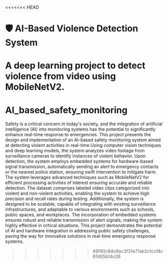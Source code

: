 <<<<<<< HEAD
# 🛡️ AI-Based Violence Detection System

A deep learning project to detect violence from video using MobileNetV2.
=======
# AI_based_safety_monitoring
Safety is a critical concern in today's society, and the integration of artificial intelligence (AI) into  monitoring systems has the potential to significantly enhance real-time response to emergencies.  This project presents the design and implementation of an AI-based safety monitoring system  aimed at detecting violent activities in real-time.Using computer vision techniques and deep 
learning models, the system analyzes video footage from surveillance cameras to identify instances of violent behavior. Upon detection, the system employs embedded systems for hardware-based signal transmission, automatically sending an alert to emergency contacts or the nearest police station, ensuring swift intervention to mitigate harm. The system leverages advanced techniques such as MobileNetV2 for efficient processing activities of interest ensuring accurate and reliable detection. The dataset comprises labeled video clips categorized into violent and non-violent activities, enabling the system to achieve high 
precision and recall rates during testing. Additionally, the system is designed to be scalable, capable of integrating with existing surveillance infrastructures, and adaptable to various environments such as schools, public spaces, and workplaces. The incorporation of embedded systems ensures robust and reliable transmission of alert signals, making the system highly effective in critical situations. This project demonstrates the potential of AI and hardware integration in addressing public safety challenges, paving the way for innovative solutions in real-time emergency response systems.

>>>>>>> 49f90c84c6ec3f31e71ab2c1ccf4c97d05b14c26
